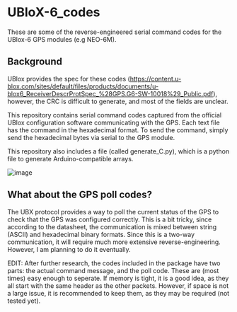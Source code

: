 # UBloX-6_codes
These are some of the reverse-engineered serial command codes for the UBlox-6 GPS modules (e.g NEO-6M). 

## Background

UBlox provides the spec for these codes (https://content.u-blox.com/sites/default/files/products/documents/u-blox6_ReceiverDescrProtSpec_%28GPS.G6-SW-10018%29_Public.pdf), however, the CRC is difficult to generate, and most of the fields are unclear. 

This repository contains serial command codes captured from the official UBlox configuration software communicating with the GPS. Each text file has the command in the hexadecimal format. To send the command, simply send the hexadecimal bytes via serial to the GPS module. 

This repository also includes a file (called generate_C.py), which is a python file to generate Arduino-compatible arrays. 

![image](https://github.com/radio-satellites/UBloX-6_codes/assets/114111180/9133b97c-1cf0-4f90-8c7d-994baa60faaf)


## What about the GPS poll codes?

The UBX protocol provides a way to poll the current status of the GPS to check that the GPS was configured correctly. This is a bit tricky, since according to the datasheet, the communication is mixed between string (ASCII) and hexadecimal binary formats. Since this is a two-way communication, it will require much more extensive reverse-engineering. However, I am planning to do it eventually. 

EDIT: After further research, the codes included in the package have two parts: the actual command message, and the poll code. These are (most times) easy enough to seperate. If memory is tight, it is a good idea, as they all start with the same header as the other packets. However, if space is not a large issue, it is recommended to keep them, as they may be required (not tested yet). 

